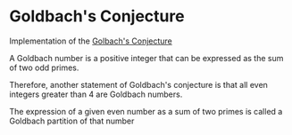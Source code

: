 # Goldbach's Conjecture

Implementation of the [Golbach's Conjecture](https://en.wikipedia.org/wiki/Goldbach%27s_conjecture)

A Goldbach number is a positive integer that can be expressed as the sum of two odd primes.

Therefore, another statement of Goldbach's conjecture is that all even integers greater than 4 are Goldbach numbers.

The expression of a given even number as a sum of two primes is called a Goldbach partition of that number
